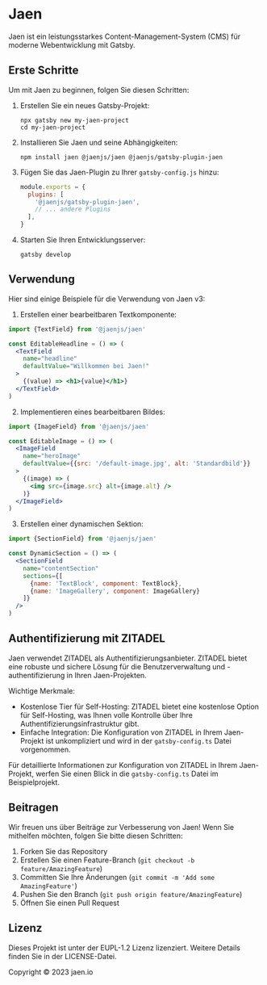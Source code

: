 # Jaen

Jaen ist ein leistungsstarkes Content-Management-System (CMS) für moderne Webentwicklung mit Gatsby.

## Erste Schritte

Um mit Jaen zu beginnen, folgen Sie diesen Schritten:

1. Erstellen Sie ein neues Gatsby-Projekt:
   ```
   npx gatsby new my-jaen-project
   cd my-jaen-project
   ```

2. Installieren Sie Jaen und seine Abhängigkeiten:
   ```
   npm install jaen @jaenjs/jaen @jaenjs/gatsby-plugin-jaen
   ```

3. Fügen Sie das Jaen-Plugin zu Ihrer `gatsby-config.js` hinzu:
   ```javascript
   module.exports = {
     plugins: [
       '@jaenjs/gatsby-plugin-jaen',
       // ... andere Plugins
     ],
   }
   ```

4. Starten Sie Ihren Entwicklungsserver:
   ```
   gatsby develop
   ```

## Verwendung

Hier sind einige Beispiele für die Verwendung von Jaen v3:

1. Erstellen einer bearbeitbaren Textkomponente:

```jsx
import {TextField} from '@jaenjs/jaen'

const EditableHeadline = () => (
  <TextField
    name="headline"
    defaultValue="Willkommen bei Jaen!"
  >
    {(value) => <h1>{value}</h1>}
  </TextField>
)
```

2. Implementieren eines bearbeitbaren Bildes:

```jsx
import {ImageField} from '@jaenjs/jaen'

const EditableImage = () => (
  <ImageField
    name="heroImage"
    defaultValue={{src: '/default-image.jpg', alt: 'Standardbild'}}
  >
    {(image) => (
      <img src={image.src} alt={image.alt} />
    )}
  </ImageField>
)
```

3. Erstellen einer dynamischen Sektion:

```jsx
import {SectionField} from '@jaenjs/jaen'

const DynamicSection = () => (
  <SectionField
    name="contentSection"
    sections={[
      {name: 'TextBlock', component: TextBlock},
      {name: 'ImageGallery', component: ImageGallery}
    ]}
  />
)
```

## Authentifizierung mit ZITADEL

Jaen verwendet ZITADEL als Authentifizierungsanbieter. ZITADEL bietet eine robuste und sichere Lösung für die Benutzerverwaltung und -authentifizierung in Ihren Jaen-Projekten.

Wichtige Merkmale:
- Kostenlose Tier für Self-Hosting: ZITADEL bietet eine kostenlose Option für Self-Hosting, was Ihnen volle Kontrolle über Ihre Authentifizierungsinfrastruktur gibt.
- Einfache Integration: Die Konfiguration von ZITADEL in Ihrem Jaen-Projekt ist unkompliziert und wird in der `gatsby-config.ts` Datei vorgenommen.

Für detaillierte Informationen zur Konfiguration von ZITADEL in Ihrem Jaen-Projekt, werfen Sie einen Blick in die `gatsby-config.ts` Datei im Beispielprojekt.

## Beitragen

Wir freuen uns über Beiträge zur Verbesserung von Jaen! Wenn Sie mithelfen möchten, folgen Sie bitte diesen Schritten:

1. Forken Sie das Repository
2. Erstellen Sie einen Feature-Branch (`git checkout -b feature/AmazingFeature`)
3. Committen Sie Ihre Änderungen (`git commit -m 'Add some AmazingFeature'`)
4. Pushen Sie den Branch (`git push origin feature/AmazingFeature`)
5. Öffnen Sie einen Pull Request

## Lizenz

Dieses Projekt ist unter der EUPL-1.2 Lizenz lizenziert. Weitere Details finden Sie in der LICENSE-Datei.

Copyright © 2023 jaen.io
